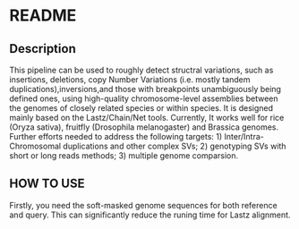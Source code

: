 # README

## Description

This pipeline can be used to roughly detect structral variations, such as insertions, deletions, copy Number Variations (i.e. mostly tandem duplications),inversions,and those with breakpoints unambiguously being defined ones, using high-quality chromosome-level assemblies between the genomes of closely related species or within species. It is designed mainly based on the Lastz/Chain/Net tools. Currently, It works well for rice (Oryza sativa), fruitfly (Drosophila melanogaster) and Brassica genomes. Further efforts needed to address the following targets: 1) Inter/Intra-Chromosomal duplications and other complex SVs; 2) genotyping SVs with short or long reads methods; 3) multiple genome comparsion.


## HOW TO USE  

Firstly, you need the soft-masked genome sequences for both reference and query. This can significantly reduce the runing time for Lastz alignment. 
